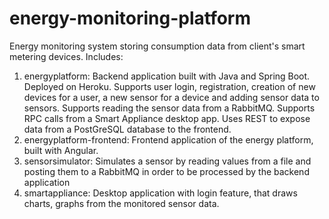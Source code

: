 # energy-monitoring-platform
Energy monitoring system storing consumption data from client's smart metering devices.
Includes:
1. energyplatform: Backend application built with Java and Spring Boot. Deployed on Heroku. Supports user login, registration, creation of new devices for a user, a new sensor for a device and adding sensor data to sensors.  Supports reading the sensor data from a RabbitMQ. Supports RPC calls from a Smart Appliance desktop app. Uses REST to expose data from a PostGreSQL database to the frontend.
2. energyplatform-frontend: Frontend application of the energy platform, built with Angular.
3. sensorsimulator: Simulates a sensor by reading values from a file and posting them to a RabbitMQ in order to be processed by the backend application
4. smartappliance: Desktop application with login feature, that draws charts, graphs from the monitored sensor data.

